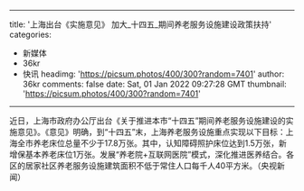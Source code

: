 
---
title: '上海出台《实施意见》 加大_十四五_期间养老服务设施建设政策扶持'
categories: 
 - 新媒体
 - 36kr
 - 快讯
headimg: 'https://picsum.photos/400/300?random=7401'
author: 36kr
comments: false
date: Sat, 01 Jan 2022 09:27:28 GMT
thumbnail: 'https://picsum.photos/400/300?random=7401'
---

<div>   
近日，上海市政府办公厅出台《关于推进本市“十四五”期间养老服务设施建设的实施意见》。《意见》明确，到“十四五”末，上海养老服务设施重点实现以下目标：上海全市养老床位总量不少于17.8万张。其中，认知障碍照护床位达到1.5万张，新增保基本养老床位1万张。发展“养老院+互联网医院”模式，深化推进医养结合。各区的居家社区养老服务设施建筑面积不低于常住人口每千人40平方米。（央视新闻）  
</div>
            
